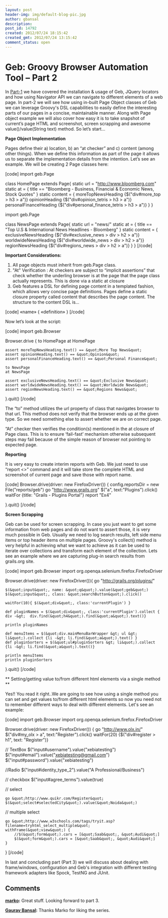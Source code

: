 ```yaml
---
layout: post
header-img: img/default-blog-pic.jpg
author: gbansal
description: 
post_id: 14792
created: 2012/07/24 18:15:42
created_gmt: 2012/07/24 13:15:42
comment_status: open
---
```


# Geb: Groovy Browser Automation Tool – Part 2

In [Part-1][1] we have covered the installation & usage of Geb, JQuery locators and how using Navigator API we can navigate to different elements of a web page. In part-2 we will see how using in-built Page Object classes of Geb we can leverage Groovy's DSL capabilities to easily define the interesting parts of our pages in a concise, maintainable manner. Along with Page object example we will also cover how easy it is to take snapshot of current’s page HTML and screenshot, screen scrapping and awesome value()/value(String text) method. So let’s start… 

**Page Object Implementation**

Pages define their a) location, b) an “at checker” and c) content (among other things). When we define this information as part of the page it allows us to separate the implementation details from the intention. Let’s see an example. We will be creating 2 Page classes here:

[code] import geb.Page

class HomePage extends Page{ static url = "http://www.bloomberg.com" static at = { title == "Bloomberg - Business, Financial & Economic News, Stock Quotes" } static content = { moreTopNewsHeading {$("div#more_top > h3 > a")} opinionHeading {$("div#opinion_tetris > h3 > a")} personalFinanceHeading {$("div#personal_finance_tetris > h3 > a")} } }

import geb.Page

class NewsPage extends Page{ static url = "news/" static at = { title == "Top U.S & International News Headlines - Bloomberg" } static content = { exclusiveNewsHeading {$("div#exclusive_news > div > h2 > a")} worldwideNewsHeading {$("div#worldwide_news > div > h2 > a")} regionNewsHeading {$("div#regions_news > div > h2 > a")} } } [/code]

**Important Considerations:**

  1. All page objects must inherit from geb.Page class.
  2. "At" Verification : At checkers are subject to “implicit assertions” that check whether the underling browser is at the page that the page class actually represents. This is done via a static at closure
  3. Geb features a DSL for defining page content in a templated fashion, which allows very concise page definitions. Pages define a static closure property called content that describes the page content.
The structure to the content DSL is…

[code] «name» { «definition» } [/code]

Now let’s look at the script:

[code] import geb.Browser

Browser.drive { to HomePage at HomePage
    
    
    assert moreTopNewsHeading.text() == &quot;More Top News&quot;
    assert opinionHeading.text() == &quot;Opinion&quot;
    assert personalFinanceHeading.text() == &quot;Personal Finance&quot;
    
    to NewsPage
    at NewsPage
    
    assert exclusiveNewsHeading.text() == &quot;Exclusive News&quot;
    assert worldwideNewsHeading.text() == &quot;Worldwide News&quot;
    assert regionNewsHeading.text() == &quot;Regions News&quot;
    

}.quit() [/code]

The “to” method utilizes the url property of class that navigates browser to that url. This method does not verify that the browser ends up at the given type. So we need something else to assert whether we are on correct page.

“At” checker then verifies the condition(s) mentioned in the at closure of Page class. This is to ensure ‘fail-fast’ mechanism otherwise subsequent steps may fail because of the simple reason of browser not pointing to expected page.

**Reporting**

It is very easy to create interim reports with Geb. We just need to use “report <>” command and it will take store the complete HTML and screenshot of current page and save those with report name.

[code] Browser.drive(driver: new FirefoxDriver()) { config.reportsDir = new File("reports/geb") go "http://www.grails.org" $("a", text:"Plugins").click() waitFor {title: "Grails - Plugins Portal"} report "Ex4"

}.quit() [/code]

**Screen Scrapping**

Geb can be used for screen scrapping. In case you just want to get some information from web pages and do not want to assert those, it is very much possible in Geb. Usually we need to log search results, left side menu items or top header items on multiple pages. Groovy's collect() method is very helpful in achieving what we want to achieve as it can be used to iterate over collections and transform each element of the collection. Lets see an example where we are capturing plug-in search results from grails.org site.

[code] import geb.Browser import org.openqa.selenium.firefox.FirefoxDriver

Browser.drive(driver: new FirefoxDriver()){ go "http://grails.org/plugins/"
    
    
    $(&quot;input&quot;, name: &quot;q&quot;).value(&quot;geb&quot;)
    $(&quot;input&quot;, class: &quot;searchButton&quot;).click()
    
    waitFor(10){ $(&quot;div&quot;, class:'currentPlugin') }
    
    def pluginNames = $(&quot;div&quot;, class:'currentPlugin').collect { div -&gt;  div.find(&quot;h4&quot;).find(&quot;a&quot;).text()}
    
    println pluginNames
    
    def menuItems = $(&quot;div.mainMenuBarWrapper &gt; ul &gt; li&quot;).collect {li -&gt; li.find(&quot;a&quot;).text() }
    def pluginSorters = $(&quot;ul#pluginSorters &gt; li&quot;).collect {li -&gt; li.find(&quot;a&quot;).text()}
    
    println menuItems
    println pluginSorters
    

}.quit() [/code]

** Setting/getting value to/from different html elements via a single method **

Yes!! You read it right..We are going to see how using a single method you can set and get values to/from different html elements so now you need not to remember different ways to deal with different elements. Let's see an example:

[code] import geb.Browser import org.openqa.selenium.firefox.FirefoxDriver

Browser.drive(driver: new FirefoxDriver()) { go "http://www.olx.in/" $("div#my_olx > a", text:"Register").click() waitFor(20) {$("div#register > h1", text: "Register")}

// TextBox $("input#username").value("xebiatesting") $("input#email").value("xebiatesting@gmail.com") $("input#password").value("xebiatesting")

//Radio $("input#identity_type_2").value("A Professional/Business")

// checkbox $("input#agree_terms").value(true)

// select
    
    
    go &quot;http://www.quikr.com/Register&quot;
    $(&quot;select#selectedCity&quot;).value(&quot;Noida&quot;)
    

// multiple select
    
    
    go &quot;http://www.w3schools.com/tags/tryit.asp?filename=tryhtml_select_multiple&quot;
    withFrame(&quot;view&quot;) {
        //$(&quot;form&quot;).cars = [&quot;Saab&quot;, &quot;Audi&quot;]
        $(&quot;form&quot;).cars = [&quot;Saab&quot;, &quot;Audi&quot;]
    }
    

} [/code]

In last and concluding part (Part 3) we will discuss about dealing with frame/windows, configuration and Geb's integration with different testing framework adapters like Spock, TestNG and JUnit.

   [1]: http://xebee.xebia.in/2012/05/30/geb-groovy-browser-automation-tool-part-1/

## Comments

**[marko](#9245 "2012-07-27 02:58:23"):** Great stuff. Looking forward to part 3.

**[Gaurav Bansal](#9247 "2012-07-27 08:27:09"):** Thanks Marko for liking the series.

